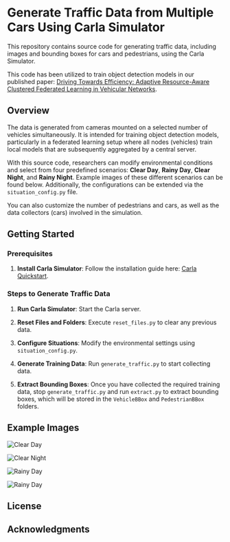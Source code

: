 # Generate Traffic Data from Multiple Cars Using Carla Simulator

This repository contains source code for generating traffic data, including images and bounding boxes for cars and pedestrians, using the Carla Simulator.

This code has been utilized to train object detection models in our published paper: [Driving Towards Efficiency: Adaptive Resource-Aware Clustered Federated Learning in Vehicular Networks](https://ieeexplore.ieee.org/abstract/document/10578208).

## Overview

The data is generated from cameras mounted on a selected number of vehicles simultaneously. It is intended for training object detection models, particularly in a federated learning setup where all nodes (vehicles) train local models that are subsequently aggregated by a central server.

With this source code, researchers can modify environmental conditions and select from four predefined scenarios: **Clear Day**, **Rainy Day**, **Clear Night**, and **Rainy Night**. Example images of these different scenarios can be found below. Additionally, the configurations can be extended via the `situation_config.py` file.

You can also customize the number of pedestrians and cars, as well as the data collectors (cars) involved in the simulation.

## Getting Started

### Prerequisites

1. **Install Carla Simulator**: Follow the installation guide here: [Carla Quickstart](https://carla.readthedocs.io/en/latest/start_quickstart/).

### Steps to Generate Traffic Data

1. **Run Carla Simulator**: Start the Carla server.
  
2. **Reset Files and Folders**: Execute `reset_files.py` to clear any previous data.

3. **Configure Situations**: Modify the environmental settings using `situation_config.py`.

4. **Generate Training Data**: Run `generate_traffic.py` to start collecting data.

5. **Extract Bounding Boxes**: Once you have collected the required training data, stop `generate_traffic.py` and run `extract.py` to extract bounding boxes, which will be stored in the `VehicleBBox` and `PedestrianBBox` folders.

## Example Images

![Clear Day](https://github.com/AhmadMkhalil/Generate-Traffic-Data-From-Multiple-Cars-Using-Carla-Simunlator/situations/clearDay.png)

![Clear Night](https://github.com/AhmadMkhalil/Generate-Traffic-Data-From-Multiple-Cars-Using-Carla-Simunlator/situations/clearNight.png)

![Rainy Day](https://github.com/AhmadMkhalil/Generate-Traffic-Data-From-Multiple-Cars-Using-Carla-Simunlator/situations/rainyDay.png)

![Rainy Day](https://github.com/AhmadMkhalil/Generate-Traffic-Data-From-Multiple-Cars-Using-Carla-Simunlator/situations/rainyNight.png)


## License


## Acknowledgments

